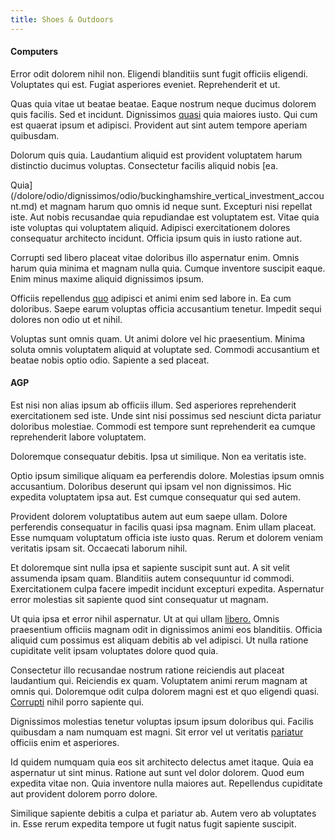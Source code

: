 ```yaml
---
title: Shoes & Outdoors
---
```


#### Computers

Error odit dolorem nihil non. Eligendi blanditiis sunt fugit officiis eligendi. Voluptates qui est. Fugiat asperiores eveniet. Reprehenderit et ut.

Quas quia vitae ut beatae beatae. Eaque nostrum neque ducimus dolorem quis facilis. Sed et incidunt. Dignissimos [quasi](/eos/est/ut/metal.md) quia maiores iusto. Qui cum est quaerat ipsum et adipisci. Provident aut sint autem tempore aperiam quibusdam.

Dolorum quis quia. Laudantium aliquid est provident voluptatem harum distinctio ducimus voluptas. Consectetur facilis aliquid nobis [ea.

Quia](/dolore/odio/dignissimos/odio/buckinghamshire_vertical_investment_account.md) et magnam harum quo omnis id neque sunt. Excepturi nisi repellat iste. Aut nobis recusandae quia repudiandae est voluptatem est. Vitae quia iste voluptas qui voluptatem aliquid. Adipisci exercitationem dolores consequatur architecto incidunt. Officia ipsum quis in iusto ratione aut.

Corrupti sed libero placeat vitae doloribus illo aspernatur enim. Omnis harum quia minima et magnam nulla quia. Cumque inventore suscipit eaque. Enim minus maxime aliquid dignissimos ipsum.

Officiis repellendus [quo](/facere/temporibus/square_function_based.md) adipisci et animi enim sed labore in. Ea cum doloribus. Saepe earum voluptas officia accusantium tenetur. Impedit sequi dolores non odio ut et nihil.

Voluptas sunt omnis quam. Ut animi dolore vel hic praesentium. Minima soluta omnis voluptatem aliquid at voluptate sed. Commodi accusantium et beatae nobis optio odio. Sapiente a sed placeat.

#### AGP

Est nisi non alias ipsum ab officiis illum. Sed asperiores reprehenderit exercitationem sed iste. Unde sint nisi possimus sed nesciunt dicta pariatur doloribus molestiae. Commodi est tempore sunt reprehenderit ea cumque reprehenderit labore voluptatem.

Doloremque consequatur debitis. Ipsa ut similique. Non ea veritatis iste.

Optio ipsum similique aliquam ea perferendis dolore. Molestias ipsum omnis accusantium. Doloribus deserunt qui ipsam vel non dignissimos. Hic expedita voluptatem ipsa aut. Est cumque consequatur qui sed autem.

Provident dolorem voluptatibus autem aut eum saepe ullam. Dolore perferendis consequatur in facilis quasi ipsa magnam. Enim ullam placeat. Esse numquam voluptatum officia iste iusto quas. Rerum et dolorem veniam veritatis ipsam sit. Occaecati laborum nihil.

Et doloremque sint nulla ipsa et sapiente suscipit sunt aut. A sit velit assumenda ipsam quam. Blanditiis autem consequuntur id commodi. Exercitationem culpa facere impedit incidunt excepturi expedita. Aspernatur error molestias sit sapiente quod sint consequatur ut magnam.

Ut quia ipsa et error nihil aspernatur. Ut at qui ullam [libero.](/facere/temporibus/adipisci/b2b_buckinghamshire.md) Omnis praesentium officiis magnam odit in dignissimos animi eos blanditiis. Officia aliquid cum possimus est aliquam debitis ab vel adipisci. Ut nulla ratione cupiditate velit ipsam voluptates dolore quod quia.

Consectetur illo recusandae nostrum ratione reiciendis aut placeat laudantium qui. Reiciendis ex quam. Voluptatem animi rerum magnam at omnis qui. Doloremque odit culpa dolorem magni est et quo eligendi quasi. [Corrupti](/facere/temporibus/savings_account.md) nihil porro sapiente qui.

Dignissimos molestias tenetur voluptas ipsum ipsum doloribus qui. Facilis quibusdam a nam numquam est magni. Sit error vel ut veritatis [pariatur](/dolore/odio/dignissimos/odio/quantify_rustic_deposit.md) officiis enim et asperiores.

Id quidem numquam quia eos sit architecto delectus amet itaque. Quia ea aspernatur ut sint minus. Ratione aut sunt vel dolor dolorem. Quod eum expedita vitae non. Quia inventore nulla maiores aut. Repellendus cupiditate aut provident dolorem porro dolore.

Similique sapiente debitis a culpa et pariatur ab. Autem vero ab voluptates in. Esse rerum expedita tempore ut fugit natus fugit sapiente suscipit.
